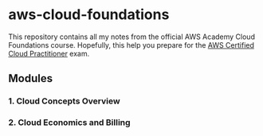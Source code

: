 # aws-cloud-foundations
This repository contains all my notes from the official AWS Academy Cloud Foundations course. Hopefully, this help you prepare for the [AWS Certified Cloud Practitioner](https://aws.amazon.com/certification/certified-cloud-practitioner/) exam. 

## Modules
### 1. Cloud Concepts Overview
### 2. Cloud Economics and Billing

